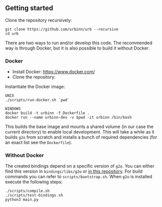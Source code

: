 ## Getting started

Clone the repository recursively:
```
git clone https://github.com/urbinn/urb --recursive
cd urb
```

There are two ways to run and/or develop this code. The recommended way is through Docker, but it is also possible to build it without Docker. 

### Docker

* Install Docker:  https://www.docker.com/
* Clone the repository: 

Instantiate the Docker image:

```
UNIX
./scripts/run-docker.sh `pwd`
```
```
WINDOWS
docker build -t urbinn -f Dockerfile .
docker run --name urbinn-dev -v $pwd -it urbinn /bin/bash
```

This builds the base image and mounts a shared volume (in our case the current directory) to enable local development. This will take a while as it builds `g2o` from scratch and installs a bunch of required dependencies (for an exact list see the `Dockerfile`).

### Without Docker

The created bindings depend on a specific version of `g2o`. You can either find this version in `bindings/libs/g2o` or [in this repository](https://github.com/urbinn/g2o). For build commands you can refer to `scripts/bootstrap.sh`. When `g2o` is installed execute the following steps:

```
./scripts/compile.sh
./scripts/test-bindings.sh 
python3 main.py
```
